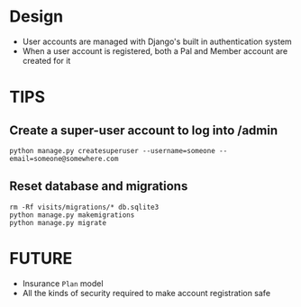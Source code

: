 # Design

* User accounts are managed with Django's built in authentication system
* When a user account is registered, both a Pal and Member account are created for it


# TIPS

## Create a super-user account to log into /admin

    python manage.py createsuperuser --username=someone --email=someone@somewhere.com

## Reset database and migrations

    rm -Rf visits/migrations/* db.sqlite3
    python manage.py makemigrations
    python manage.py migrate


# FUTURE

* Insurance `Plan` model
* All the kinds of security required to make account registration safe
